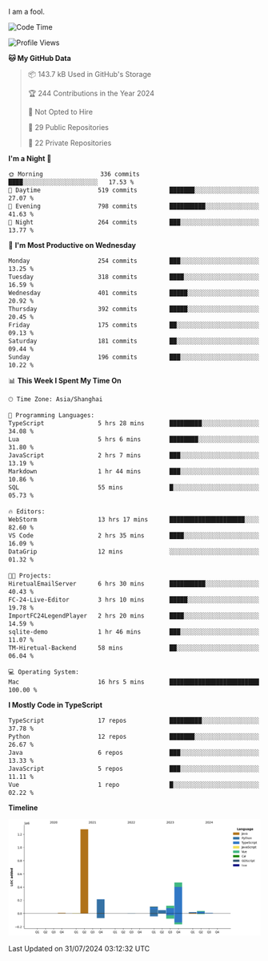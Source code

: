 I am a fool.

<!--START_SECTION:waka-->
![Code Time](http://img.shields.io/badge/Code%20Time-1%2C593%20hrs%2040%20mins-blue)

![Profile Views](http://img.shields.io/badge/Profile%20Views-1-blue)

**🐱 My GitHub Data** 

> 📦 143.7 kB Used in GitHub's Storage 
 > 
> 🏆 244 Contributions in the Year 2024
 > 
> 🚫 Not Opted to Hire
 > 
> 📜 29 Public Repositories 
 > 
> 🔑 22 Private Repositories 
 > 
**I'm a Night 🦉** 

```text
🌞 Morning                336 commits         ████░░░░░░░░░░░░░░░░░░░░░   17.53 % 
🌆 Daytime                519 commits         ███████░░░░░░░░░░░░░░░░░░   27.07 % 
🌃 Evening                798 commits         ██████████░░░░░░░░░░░░░░░   41.63 % 
🌙 Night                  264 commits         ███░░░░░░░░░░░░░░░░░░░░░░   13.77 % 
```
📅 **I'm Most Productive on Wednesday** 

```text
Monday                   254 commits         ███░░░░░░░░░░░░░░░░░░░░░░   13.25 % 
Tuesday                  318 commits         ████░░░░░░░░░░░░░░░░░░░░░   16.59 % 
Wednesday                401 commits         █████░░░░░░░░░░░░░░░░░░░░   20.92 % 
Thursday                 392 commits         █████░░░░░░░░░░░░░░░░░░░░   20.45 % 
Friday                   175 commits         ██░░░░░░░░░░░░░░░░░░░░░░░   09.13 % 
Saturday                 181 commits         ██░░░░░░░░░░░░░░░░░░░░░░░   09.44 % 
Sunday                   196 commits         ███░░░░░░░░░░░░░░░░░░░░░░   10.22 % 
```


📊 **This Week I Spent My Time On** 

```text
🕑︎ Time Zone: Asia/Shanghai

💬 Programming Languages: 
TypeScript               5 hrs 28 mins       █████████░░░░░░░░░░░░░░░░   34.08 % 
Lua                      5 hrs 6 mins        ████████░░░░░░░░░░░░░░░░░   31.80 % 
JavaScript               2 hrs 7 mins        ███░░░░░░░░░░░░░░░░░░░░░░   13.19 % 
Markdown                 1 hr 44 mins        ███░░░░░░░░░░░░░░░░░░░░░░   10.86 % 
SQL                      55 mins             █░░░░░░░░░░░░░░░░░░░░░░░░   05.73 % 

🔥 Editors: 
WebStorm                 13 hrs 17 mins      █████████████████████░░░░   82.60 % 
VS Code                  2 hrs 35 mins       ████░░░░░░░░░░░░░░░░░░░░░   16.09 % 
DataGrip                 12 mins             ░░░░░░░░░░░░░░░░░░░░░░░░░   01.32 % 

🐱‍💻 Projects: 
HiretualEmailServer      6 hrs 30 mins       ██████████░░░░░░░░░░░░░░░   40.43 % 
FC-24-Live-Editor        3 hrs 10 mins       █████░░░░░░░░░░░░░░░░░░░░   19.78 % 
ImportFC24LegendPlayer   2 hrs 20 mins       ████░░░░░░░░░░░░░░░░░░░░░   14.59 % 
sqlite-demo              1 hr 46 mins        ███░░░░░░░░░░░░░░░░░░░░░░   11.07 % 
TM-Hiretual-Backend      58 mins             ██░░░░░░░░░░░░░░░░░░░░░░░   06.04 % 

💻 Operating System: 
Mac                      16 hrs 5 mins       █████████████████████████   100.00 % 
```

**I Mostly Code in TypeScript** 

```text
TypeScript               17 repos            █████████░░░░░░░░░░░░░░░░   37.78 % 
Python                   12 repos            ███████░░░░░░░░░░░░░░░░░░   26.67 % 
Java                     6 repos             ███░░░░░░░░░░░░░░░░░░░░░░   13.33 % 
JavaScript               5 repos             ███░░░░░░░░░░░░░░░░░░░░░░   11.11 % 
Vue                      1 repo              █░░░░░░░░░░░░░░░░░░░░░░░░   02.22 % 
```



**Timeline**

![Lines of Code chart](https://raw.githubusercontent.com/VeejaLiu/VeejaLiu/master/assets/bar_graph.png)


 Last Updated on 31/07/2024 03:12:32 UTC
<!--END_SECTION:waka-->
